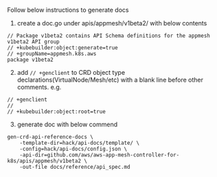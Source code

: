 Follow below instructions to generate docs

1. create a doc.go under apis/appmesh/v1beta2/ with below contents
```
// Package v1beta2 contains API Schema definitions for the appmesh v1beta2 API group
// +kubebuilder:object:generate=true
// +groupName=appmesh.k8s.aws
package v1beta2
```
2. add `// +genclient` to CRD object type declarations(VirtualNode/Mesh/etc) with a blank line before other comments. e.g.
```
// +genclient
// 
// +kubebuilder:object:root=true
```

3. generate doc with below commend
```
gen-crd-api-reference-docs \
    -template-dir=hack/api-docs/template/ \
    -config=hack/api-docs/config.json \
    -api-dir=github.com/aws/aws-app-mesh-controller-for-k8s/apis/appmesh/v1beta2 \
    -out-file docs/reference/api_spec.md
```